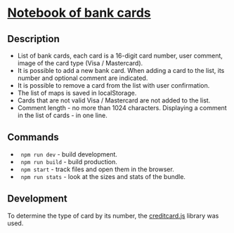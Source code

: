 # [Notebook of bank cards](https://uolary.github.io/bank-cards-notebook/dist/index.html)

## Description

- List of bank cards, each card is a 16-digit card number, user comment, image of the card type (Visa / Mastercard).
- It is possible to add a new bank card. When adding a card to the list, its number and optional comment are indicated.
- It is possible to remove a card from the list with user confirmation.
- The list of maps is saved in localStorage.
- Cards that are not valid Visa / Mastercard are not added to the list.
- Comment length - no more than 1024 characters. Displaying a comment in the list of cards - in one line.

## Commands

* `` npm run dev`` - build development.
* `` npm run build`` - build production.
* `` npm start`` - track files and open them in the browser.
* `` npm run stats`` - look at the sizes and stats of the bundle.

## Development

To determine the type of card by its number, the [creditcard.js](https://contaazul.github.io/creditcard.js/) library was used.
